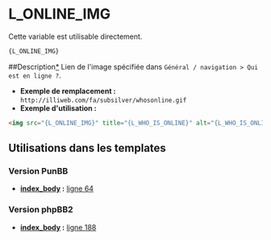 # L_ONLINE_IMG


Cette variable est utilisable directement.

```html
{L_ONLINE_IMG}
```

##Description[*](https://fa-tvars.appspot.com/var/L_ONLINE_IMG)
Lien de l'image spécifiée dans `Général / navigation > Qui est en ligne ?`.

* __Exemple de remplacement :__ `http://illiweb.com/fa/subsilver/whosonline.gif`
* __Exemple d'utilisation :__ 

```html
<img src="{L_ONLINE_IMG}" title="{L_WHO_IS_ONLINE}" alt="{L_WHO_IS_ONLINE}" />
```

## Utilisations dans les templates

### Version PunBB

* __[index_body](../tpl/var/punbb/index_body.md#readme) :__ [ligne 64](../tpl/src/punbb/index_body.tpl#L64)

### Version phpBB2

* __[index_body](../tpl/var/subsilver/index_body.md#readme) :__ [ligne 188](../tpl/src/subsilver/index_body.tpl#L188)